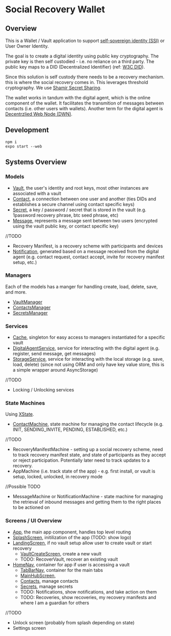 # Social Recovery Wallet

## Overview

This is a Wallet / Vault application to support [self-sovereign identity (SSI)](https://en.wikipedia.org/wiki/Self-sovereign_identity) or User Owner Identity.

The goal is to create a digital identity using public key cryptography. The private key is then self custodied - i.e. no reliance on a third party. The public key maps to a DID (Decentralized Identifier) (ref: [W3C DID](https://www.w3.org/TR/did-core/)).

Since this solution is self custody there needs to be a recovery mechanism. this is where the social recovery comes in. This leverages threshold cryptography. We use [Shamir Secret Sharing](https://en.wikipedia.org/wiki/Shamir%27s_secret_sharing).

The wallet works in tandum with the digital agent, which is the online component of the wallet. It facilitates the transmition of messages between contacts (i.e. other users with wallets). Another term for the digital agent is [Decentrzlied Web Node (DWN)](https://identity.foundation/decentralized-web-node/spec/).

## Development

```
npm i
expo start --web
```

## Systems Overview

### Models

- [Vault](./models/Vault.ts), the user's identity and root keys, most other instances are associated with a vault
- [Contact](./models/Contact.ts), a connection between one user and another (ties DIDs and establishes a secure channel using contact specific keys)
- [Secret](./models/Secret.ts), a key / password / secret that is stored in the vault (e.g. 1password recovery phrase, btc seed phrase, etc)
- [Message](./models/Message.ts), represents a message sent between two users (encrypted using the vault public key, or contact specific key)

//TODO
- Recovery Manifest, is a recovery scheme with participants and devices
- [Notification](./models/Notification.ts), generated based on a message received from the digital agent (e.g. contact request, contact accept, invite for recovery manifest setup, etc.)

### Managers

Each of the models has a manger for handling create, load, delete, save, and more.

- [VaultManager](./managers/VaultManager.ts)
- [ContactsManager](./managers/ContactsManager.ts)
- [SecretsManager](./managers/SecretsManager.ts)
<!-- - [MessageManager](./managers/MessageManager.ts) -->
<!-- - [NotificationManager](./managers/NotificationManager.ts) -->

### Services

- [Cache](./services/Cache.ts), singleton for easy access to managers instantiated for a specific vault
- [DigitalAgentService](./services/DigitalAgentService.ts), service for interacting with the digital agent (e.g. register, send message, get messages)
- [StorageService](./services/StorageService.ts), service for interacting with the local storage (e.g. save, load, delete) (since not using ORM and only have key value store, this is a simple wrapper around AsyncStorage)

//TODO
- Locking / Unlocking services

### State Machines

Using [XState](https://xstate.js.org/docs/guides/introduction-to-state-machines-and-statecharts/#states).

- [ContactMachine](./machines/ContactMachine.ts), state machine for managing the contact lifecycle (e.g. INIT, SENDING_INVITE, PENDING, ESTABLISHED, etc.)

//TODO
- RecoveryManifestMachine - setting up a social recovery scheme, need to track recovery manifest state, and state of participants as they accept or reject participation. Potentially later need to track updates to a recovery.
- AppMachine (i.e. track state of the app) - e.g. first install, or vault is setup, locked, unlocked, in recovery mode

//Possible TODO
- MessageMachine or NotificationMachine - state machine for managing the retrieval of inbound messages and getting them to the right places to be actioned on

### Screens / UI Overview

- [App](./App.js), the main app component, handles top level routing
- [SplashScreen](./screens/SplashScreen.js), initilization of the app (TODO: show logo)
- [LandingScreen](./screens/LandingScreen.js), if no vault setup allow user to create vault or start recovery
  - [VaultCreateScreen](./screens/VaultCreateScreen.js), create a new vault
  - TODO: RecoverVault, recover an existing vault
- [HomeNav](./screens/HomeNav.js), container for app if user is accessing a vault
    - [TabBarNav](./screens/TabBarNav.js), container for the main tabs
    - [MainHubScreen](./screens/MainHubScreen.js), 
    - [Contacts](./screens/Contacts/index.js), manage contacts
    - [Secrets](./screens/Secrets/index.js), manage secrets
    - TODO: Notifications, show notifications, and take action on them
    - TODO: Recoveries, show recoveries, my recovery manifests and where I am a guardian for others

//TODO
- Unlock screen (probably from splash depending on state)
- Settings screen